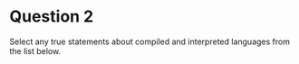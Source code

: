# Question 2

Select any true statements about compiled and interpreted languages from the list below.
